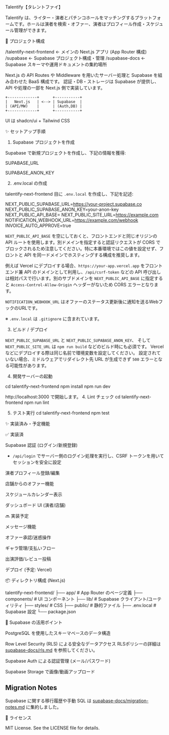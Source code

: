 Talentify【タレントファイ】

Talentify は、ライター・演者とパチンコホールをマッチングするプラットフォームです。ホールは演者を検索・オファー、演者はプロフィール作成・スケジュール管理ができます。

📁 プロジェクト構成

/talentify-next-frontend   ← メインの Next.js アプリ (App Router 構成)
/supabase                  ← Supabase プロジェクト構成・管理
/supabase-docs             ← Supabase スキーマや運用ドキュメントの集約場所

Next.js の API Routes や Middleware を用いたサーバー処理と
Supabase を組み合わせた BaaS 構成です。
認証・DB・ストレージは Supabase が提供し、
API や処理の一部を Next.js 側で実装しています。

```
+-------------+      +-----------+
|   Next.js   | <--> | Supabase  |
| (API/MW)    |      | (Auth,DB) |
+-------------+      +-----------+
```

UI は shadcn/ui + Tailwind CSS

✨ セットアップ手順

1. Supabase プロジェクトを作成

Supabase で新規プロジェクトを作成し、下記の情報を獲得:

SUPABASE_URL

SUPABASE_ANON_KEY

2. .env.local の作成

talentify-next-frontend 目に `.env.local` を作成し、下記を記述:

NEXT_PUBLIC_SUPABASE_URL=https://your-project.supabase.co
NEXT_PUBLIC_SUPABASE_ANON_KEY=your-anon-key
NEXT_PUBLIC_API_BASE=
NEXT_PUBLIC_SITE_URL=https://example.com
NOTIFICATION_WEBHOOK_URL=https://example.com/webhook
INVOICE_AUTO_APPROVE=true

`NEXT_PUBLIC_API_BASE` を空にしておくと、フロントエンドと同じオリジンの API ルートを使用します。別ドメインを指定すると認証リクエストが CORS でブロックされるため注意してください。特に本番環境ではこの値を設定せず、フロントと API を同一ドメインでホスティングする構成を推奨します。

例えば Vercel にデプロイする場合、`https://your-app.vercel.app` をフロントエンド兼 API のドメインとして利用し、`/api/csrf-token` などの API 呼び出しは相対パスで行います。別のサブドメインを `NEXT_PUBLIC_API_BASE` に指定すると `Access-Control-Allow-Origin` ヘッダーがないため CORS エラーとなります。

`NOTIFICATION_WEBHOOK_URL` はオファーのステータス更新後に通知を送るWebフックのURLです。

※ `.env.local` は `.gitignore` に含まれています。

3. ビルド / デプロイ

`NEXT_PUBLIC_SUPABASE_URL` と `NEXT_PUBLIC_SUPABASE_ANON_KEY`、
そして `NEXT_PUBLIC_SITE_URL` は `npm run build` などのビルド時にも必須です。
Vercel などにデプロイする際は同じ名前で環境変数を設定してください。
設定されていない場合、ミドルウェアでリダイレクト先 URL が生成できず
`500` エラーとなる可能性があります。

4. 開発サーバーの起動

cd talentify-next-frontend
npm install
npm run dev

http://localhost:3000 で開始します。
4. Lint チェック
cd talentify-next-frontend
npm run lint

5. テスト実行
cd talentify-next-frontend
npm test


✨ 実装済み・予定機能

✅ 実装済

Supabase 認証 (ログイン/新規登録)
  - `/api/login` でサーバー側のログイン処理を実行し、CSRF トークンを用いてセッションを安全に設定

演者プロフィール登録/編集

店舗からのオファー機能

スケジュールカレンダー表示

ダッシュボード UI (演者/店舗)

🔜 実装予定

メッセージ機能

オファー承認/迷惑操作

ギャラ管理/支払いフロー

出演評価/レビュー投稿

デプロイ (予定: Vercel)

📦 ディレクトリ構成 (Next.js)

talentify-next-frontend/
├── app/                 # App Router のページ定義
├── components/          # UI コンポーネント
├── lib/                 # Supabase クライアント/ユーティリティ
├── styles/              # CSS
├── public/              # 静的ファイル
├── .env.local           # Supabase 設定
└── package.json

🔐 Supabase の活用ポイント

PostgreSQL を使用したスキーマベースのデータ構造

Row Level Security (RLS) による安全なデータアクセス
RLSポリシーの詳細は [supabase-docs/rls.md](supabase-docs/rls.md) を参照してください。

Supabase Auth による認証管理 (メール/パスワード)

Supabase Storage で画像/動画アップロード

## Migration Notes

Supabase に関する移行履歴や手動 SQL は [supabase-docs/migration-notes.md](supabase-docs/migration-notes.md) に集約しました。

📄 ライセンス

MIT License. See the LICENSE file for details.
